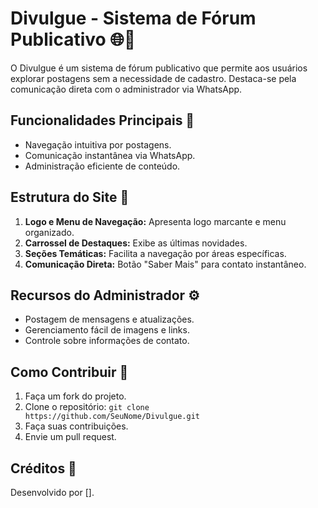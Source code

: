 # Divulgue - Sistema de Fórum Publicativo 🌐💬

O Divulgue é um sistema de fórum publicativo que permite aos usuários explorar postagens sem a necessidade de cadastro. Destaca-se pela comunicação direta com o administrador via WhatsApp.

## Funcionalidades Principais 🚀

- Navegação intuitiva por postagens.
- Comunicação instantânea via WhatsApp.
- Administração eficiente de conteúdo.

## Estrutura do Site 🏡

1. **Logo e Menu de Navegação:** Apresenta logo marcante e menu organizado.
2. **Carrossel de Destaques:** Exibe as últimas novidades.
3. **Seções Temáticas:** Facilita a navegação por áreas específicas.
4. **Comunicação Direta:** Botão "Saber Mais" para contato instantâneo.

## Recursos do Administrador ⚙️

- Postagem de mensagens e atualizações.
- Gerenciamento fácil de imagens e links.
- Controle sobre informações de contato.

## Como Contribuir 🤝

1. Faça um fork do projeto.
2. Clone o repositório: `git clone https://github.com/SeuNome/Divulgue.git`
3. Faça suas contribuições.
4. Envie um pull request.

## Créditos 🌟

Desenvolvido por [].
